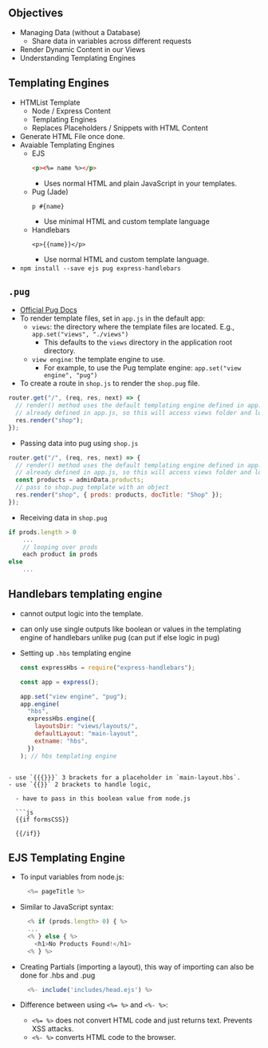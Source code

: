 ## Objectives

- Managing Data (without a Database)
  - Share data in variables across different requests
- Render Dynamic Content in our Views
- Understanding Templating Engines

## Templating Engines

- HTMList Template
  - Node / Express Content
  - Templating Engines
  - Replaces Placeholders / Snippets with HTML Content
- Generate HTML File once done.
- Avaiable Templating Engines
  - EJS
    ```html
    <p><%= name %></p>
    ```
    - Uses normal HTML and plain JavaScript in your templates.
  - Pug (Jade)
    ```pug
    p #{name}
    ```
    - Use minimal HTML and custom template language
  - Handlebars
    ```
    <p>{{name}}</p>
    ```
    - Use normal HTML and custom template language.
- `npm install --save ejs pug express-handlebars`

## `.pug`

- [Official Pug Docs](https://pugjs.org/api/getting-started.html)
- To render template files, set in `app.js` in the default app:
  - `views`: the directory where the template files are located. E.g., `app.set("views", "./views")`
    - This defaults to the `views` directory in the application root directory.
  - `view engine`: the template engine to use.
    - For example, to use the Pug template engine: `app.set("view engine", "pug")`
- To create a route in `shop.js` to render the `shop.pug` file.

```js
router.get("/", (req, res, next) => {
  // render() method uses the default templating engine defined in app.js
  // already defined in app.js, so this will access views folder and look for .pug file
  res.render("shop");
});
```

- Passing data into pug using `shop.js`

```js
router.get("/", (req, res, next) => {
  // render() method uses the default templating engine defined in app.js
  // already defined in app.js, so this will access views folder and look for .pug file
  const products = adminData.products;
  // pass to shop.pug template with an object
  res.render("shop", { prods: products, docTitle: "Shop" });
});
```

- Receiving data in `shop.pug`

```js
if prods.length > 0
    ...
    // looping over prods
    each product in prods
else
    ...
```

## Handlebars templating engine

- cannot output logic into the template.
- can only use single outputs like boolean or values in the templating engine of handlebars unlike pug (can put if else logic in pug)

- Setting up `.hbs` templating engine

  ```js
  const expressHbs = require("express-handlebars");

  const app = express();

  app.set("view engine", "pug");
  app.engine(
    "hbs",
    expressHbs.engine({
      layoutsDir: "views/layouts/",
      defaultLayout: "main-layout",
      extname: "hbs",
    })
  ); // hbs templating engine
  ```

````

- use `{{{}}}` 3 brackets for a placeholder in `main-layout.hbs`.
- use `{{}}` 2 brackets to handle logic,

  - have to pass in this boolean value from node.js

  ```js
  {{if formsCSS}}

  {{/if}}
````

## EJS Templating Engine

- To input variables from node.js:

  ```js
    <%= pageTitle %>
  ```

- Similar to JavaScript syntax:

  ```js
    <% if (prods.length> 0) { %>
    ...
    <% } else { %>
      <h1>No Products Found!</h1>
    <% } %>
  ```

- Creating Partials (importing a layout), this way of importing can also be done for .hbs and .pug

  ```js
    <%- include('includes/head.ejs') %>
  ```

- Difference between using `<%= %>` and `<%- %>`:
  - `<%= %>` does not convert HTML code and just returns text. Prevents XSS attacks.
  - `<%- %>` converts HTML code to the browser.



